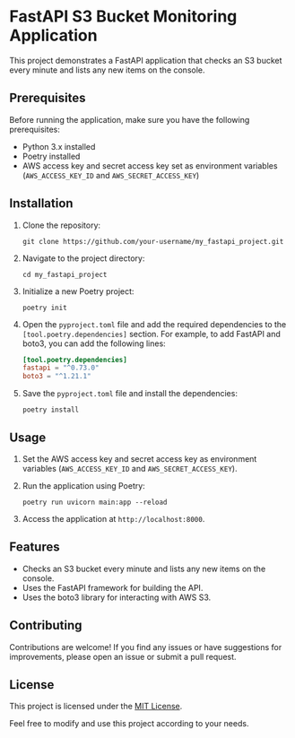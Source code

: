 # FastAPI S3 Bucket Monitoring Application

This project demonstrates a FastAPI application that checks an S3 bucket every minute and lists any new items on the console.

## Prerequisites

Before running the application, make sure you have the following prerequisites:

- Python 3.x installed
- Poetry installed
- AWS access key and secret access key set as environment variables (`AWS_ACCESS_KEY_ID` and `AWS_SECRET_ACCESS_KEY`)

## Installation

1. Clone the repository:
   ```
   git clone https://github.com/your-username/my_fastapi_project.git
   ```

2. Navigate to the project directory:
   ```
   cd my_fastapi_project
   ```

3. Initialize a new Poetry project:
   ```
   poetry init
   ```

4. Open the `pyproject.toml` file and add the required dependencies to the `[tool.poetry.dependencies]` section. For example, to add FastAPI and boto3, you can add the following lines:
   ```toml
   [tool.poetry.dependencies]
   fastapi = "^0.73.0"
   boto3 = "^1.21.1"
   ```

5. Save the `pyproject.toml` file and install the dependencies:
   ```
   poetry install
   ```

## Usage

1. Set the AWS access key and secret access key as environment variables (`AWS_ACCESS_KEY_ID` and `AWS_SECRET_ACCESS_KEY`).

2. Run the application using Poetry:
   ```
   poetry run uvicorn main:app --reload
   ```

3. Access the application at `http://localhost:8000`.

## Features

- Checks an S3 bucket every minute and lists any new items on the console.
- Uses the FastAPI framework for building the API.
- Uses the boto3 library for interacting with AWS S3.

## Contributing

Contributions are welcome! If you find any issues or have suggestions for improvements, please open an issue or submit a pull request.

## License

This project is licensed under the [MIT License](LICENSE).

Feel free to modify and use this project according to your needs.
